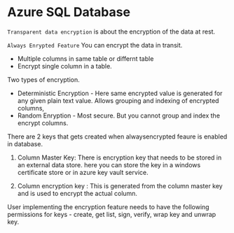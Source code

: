 # Azure SQL Database

`Transparent data encryption` is about the encryption of the data at rest.

`Always Enrypted Feature` You can encrypt the data in transit.

-  Multiple columns in same table or differnt table
- Encrypt single column in a table.

Two types of encryption.

- Deterministic Encryption - Here same encrypted value is generated for any given plain text value. Allows grouping and indexing of encrypted columns,
-  Random Enryption - Most secure. But you cannot group and index the encrypt columns.



There are 2 keys that gets created when alwaysencrypted feaure is enabled in database.

1. Column Master Key: There is encryption key that needs to be stored in an external data store.  here you can store the key in a windows certificate store or in azure key vault service.

2. Column encryption key : This is generated from the column master key and is used to encrypt the actual column.

User implementing the encryption feature needs to have the following permissions for keys - create, get list, sign, verify, wrap key and unwrap key.

